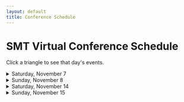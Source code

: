 ```yaml
---
layout: default
title: Conference Schedule
---
```


<h1>SMT Virtual Conference Schedule</h1>

Click a triangle to see that day's events.

<details>

<summary markdown="span">
Saturday, November 7
</summary>

<h2>9:00–9:45 CST</h2>
<p class="non-session"><a href="">Morning Meditation</a><span> (AMS Platform)</span></p>

<h2>10:00–10:50 CST</h2>
{% include session-short.html session="chinese-music-theory" %}
{% include session-short.html session="forces-energy-balance" %}
{% include session-short.html session="meter-and-time" %}
{% include session-short.html session="work-family-ig" %}

<h2>11:00-11:50 CST</h2>
{% include session-short.html session="fraught-intersections" %}
{% include session-short.html session="mahler" %}
{% include session-short.html session="post-1945-ig" %}
{% include session-short.html session="early-music-ig" %}

<h2>12:00–12:50 CST</h2>
{% include session-short.html session="contrapuntal-innovations" %}
{% include session-short.html session="gesture-and-transformation" %}
{% include session-short.html session="form-poster" %}
{% include session-short.html session="music-cognition-ig" %}


<h2>1:00–1:50 CST</h2>
{% include session-short.html session="on-rotational-form" %}
{% include session-short.html session="musical-experience-in-time-and-space" %}
{% include session-short.html session="music-pedagogy-ig" %}
{% include session-short.html session="russian-music-theory-ig" %}

<h2>2:00–3:00 CST</h2>
{% include session-short.html session="analysis-of-music-for-dancing" %}
{% include session-short.html session="rediscovering-opera" %}
{% include session-short.html session="karpinskis-aural-skills-acquisition" %}
{% include session-short.html session="improvisation-ig" %}

<h2>2:30–4:00 CST</h2>
<p class="non-session"><a href="">Welcome Break and Coffee Reception</a><span>(AMS Platform)</span>
</p>

<h2>3:00–5:00 CST</h2>
<p class="non-session"><a href="">Exhibit Hall Open Hours </a><span>(AMS Platform)</span></p>

<h2>3:30–5:30 CST</h2>
{% include session-short.html session="graduate-student-workshop-gawboy" %}
{% include session-short.html session="graduate-student-workshop-murphy" %}

<h2>4:30–5:30 CST</h2>
<p class="non-session"><a href="">SMT Executive Board Meet and Great</a><span> (Remo)</span></p>

<h2>6:00–7:30 CST</h2>
<p class="non-session"><a href="">Listen and Unwind</a><span> (AMS Platform)</span></p>
</details>
<details>
<summary>
Sunday, November 8
</summary>

<h2>9:00–9:45 CST</h2>
<p class="non-session"><a href="">Morning Meditation</a><span> (AMS Platform)</span></p>

<h2>10:00–10:50 CST</h2>
{% include session-short.html session="microrhythm-and-displacement" %}
{% include session-short.html session="history-of-theory" %}
{% include session-short.html session="transformational-and-serial-techniques-poster" %}

<h2>10:00–11:50 CST</h2>
{% include session-short.html session="analysis-of-world-music-ig" %}


<h2>11:00-11:50 CST</h2>
{% include session-short.html session="salvatore-sciarrinos-novel-forms" %}
{% include session-short.html session="schubert-and-chopin" %}
{% include session-short.html session="schemas-frames-paradigms-poster" %}

<h2>11:00-12:30 CST</h2>
{% include session-short.html session="histories-of-music-pedagogy" %}

<h2>12:00–12:50 CST</h2>
{% include session-short.html session="gender-disability-politics-popular-music" %}
{% include session-short.html session="voice-leading-spaces-and-transformation" %}
{% include session-short.html session="jazz-ig" %}
{% include session-short.html session="autographs-ig" %}

<h2>12:00–1:30 CST</h2>
<p class="non-session"><a href="">Committee on Race and Ethnicity Travel Grant Luncheon</a><span> (Remo)</span>
</p>

<h2>1:00–1:50 CST</h2>
{% include session-short.html session="period-and-cyclic-form-in-the-nineteenth-century" %}
{% include session-short.html session="rethinking-what-counts-in-serial-music" %}
{% include session-short.html session="dance-and-movement-ig" %}
{% include session-short.html session="history-of-theory-ig" %}

<h2>2:00–3:00 CST</h2>
{% include session-short.html session="theorists-talk-sex-in-musicals" %}
{% include session-short.html session="new-perspectives-on-referents-in-analyses-of-improvisation" %}
{% include session-short.html session="music-and-philosophy-ig" %}

<h2>2:00–3:15 CST</h2>
{% include session-short.html session="stories-from-the-frontlines" %}

<h2>3:00–4:00 CST</h2>
<p class="non-session"><a href="">Brown Bag Luncheon</a><span> (Remo)</span></p>

<h2>3:00–4:50 CST</h2>
<p class="non-session"><a href="">Coffee Break </a><span>(AMS Platform)</span></p>

<h2>3:00–5:00 CST</h2>
<p class="non-session"><a href="">Exhibit Hall Open Hours </a><span>(AMS Platform)</span></p>

<h2>3:00–5:30 CST</h2>
<p class="non-session"><a href="/graduate-fair">Graduate School Fair</a><span></span>
</p>

<h2>5:00–6:30 CST</h2>
{% include session-short.html session="music-interculturality-scopes-methods-approaches" %}

<h2>6:00–7:30 CST</h2>
<p class="non-session"><a href="">Listen and Unwind </a><span>(AMS Platform)</span>
</p>

<h2>6:00–8:00 CST</h2>
{% include session-short.html session="mediating-the-cold-war" %}
</details>
<details>
<summary>
Saturday, November 14
</summary>

<h2>9:00–9:45 CST</h2>
<p class="non-session"><a href="">Morning Meditation</a><span>(AMS Platform)</span>
</p>

<h2>10:00–10:50 CST</h2>

{% include session-short.html session="joni-mitchell" %}
{% include session-short.html session="brahms-and-beethoven" %}
{% include session-short.html session="pedagogy-and-cognition-poster" %}
{% include session-short.html session="queer-resource-group" %}

<h2>10:00–11:30 CST</h2>
{% include session-short.html session="black-lives-matter-in-music" %}

<h2>11:00-11:50 CST</h2>
{% include session-short.html session="unsettling-encounters" %}
{% include session-short.html session="scripts-schemas-prototypes" %}
{% include session-short.html session="popular-music-ig" %}
{% include session-short.html session="music-and-disability-ig" %}


<h2>12:00–12:50 CST</h2>
{% include session-short.html session="gesture-the-mimetic-hypothesis-musical-feels" %}
{% include session-short.html session="sonata-problems" %}
{% include session-short.html session="popular-and-video-game-music-poster" %}
{% include session-short.html session="music-and-psychoanalysis-ig" %}

<h2>12:00–1:30 CST</h2>
{% include session-short.html session="fostering-decoloniality" %}

<h2>1:00–1:50 CST</h2>
{% include session-short.html session="analyzing-recordings" %}
{% include session-short.html session="redefining-drama" %}

<h2>1:00–2:15 CST</h2>
{% include session-short.html session="who-is-allowed-to-be-a-genius" %}

<h2>2:30–4:00 CST</h2>
{% include session-short.html session="plenary" %}

<h2>3:00–4:50 CST</h2>
<p class="non-session"><a href="">Coffee Break </a><span>(AMS Platform)</span></p>

<h2>3:00–5:00 CST</h2>
<p class="non-session"><a href="">Exhibit Hall Open Hours</a>(AMS Platform)</p>

<h2>4:00–4:50 CST</h2>
{% include session-short.html session="meaningless-excitement-and-smooth-atonal-sound" %}

<h2>6:00–7:30 CST</h2>
{% include session-short.html session="modulations-and-intersections-disability-and-the-uncritical-role-of-music" %}

<h2>6:00–7:30 CST</h2>
<p class="non-session"><a href="">Listen and Unwind </a><span>(AMS Platform)</span>
</p>
</details>
<details>
<summary>
Sunday, November 15
</summary>

<h2>9:00–9:45 CST</h2>
<p class="non-session"><a href="">Morning Meditation</a><span>(AMS Platform)</span>
</p>

<h2>10:00–10:50 CST</h2>
{% include session-short.html session="new-directions-in-topic-theory" %}
{% include session-short.html session="apropos-wagner-and-strauss" %}
{% include session-short.html session="mathematics-of-music-ig" %}

<h2>10:00–11:15 CST</h2>
{% include session-short.html session="provincializing-music-theory" %}

<h2>11:00-11:50 CST</h2>
{% include session-short.html session="timbre" %}
{% include session-short.html session="balanchine" %}

<h2>11:30-12:45 CST</h2>
{% include session-short.html session="using-open-educational-resources" %}

<h2>12:00–12:50 CST</h2>
{% include session-short.html session="postwar-transformations-of-the-american-common-stock" %}
{% include session-short.html session="reconsidering-schenker-and-hierarchy" %}

<h2>1:00–1:50 CST</h2>
{% include session-short.html session="tempo-rhythm-grove-in-metal" %}
{% include session-short.html session="clara-and-robert-schumann" %}
{% include session-short.html session="music-informatics-ig" %}

<h2>1:00–2:15 CST</h2>
{% include session-short.html session="ethics-in-peer-review" %}

<h2>2:00–3:30 CST</h2>
{% include session-short.html session="the-sound-object-and-music-media" %}

<h2>2:30–3:00 CST</h2>
{% include session-short.html session="smt-business-meeting" %}

<h2>3:00–3:15 CST</h2>
{% include session-short.html session="awards" %}

<h2>3:00–4:50 CST</h2>
<p class="non-session"><a href="">Coffee Break</a></p>

<h2>3:00–5:00 CST</h2>
<p class="non-session"><a href="">Exhibit Hall Open</a></p>

<h2>5:00–5:50 CST</h2>
{% include session-short.html session="substantial-similarity-and-the-role-of-forensic-musicology" %}

<h2>6:00–8:00 CST</h2>
<p class="non-session"><a href="">Listen and Unwind </a><span>(AMS Platform)</span>
</p>

<h2>6:00–8:30 CST</h2>
{% include session-short.html session="pedagogy-for-the-public" %}
</details>





